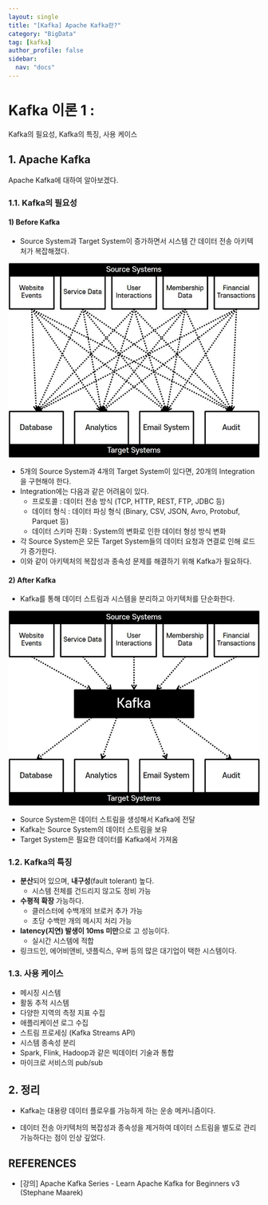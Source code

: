 ```yaml
---
layout: single
title: "[Kafka] Apache Kafka란?"
category: "BigData"
tag: [kafka]
author_profile: false
sidebar:
  nav: "docs"
---
```


# Kafka 이론 1 :
Kafka의 필요성, Kafka의 특징, 사용 케이스

## 1. Apache Kafka

Apache Kafka에 대하여 알아보겠다.

### 1.1. Kafka의 필요성

#### 1) Before Kafka

- Source System과 Target System이 증가하면서 시스템 간 데이터 전송 아키텍처가 복잡해졌다.

![kafka-01-01](https://raw.githubusercontent.com/hanalog/hanalog.github.io/gh-pages/images/2023-03-12-kafka-01/kafka-01-01.jpg)

- 5개의 Source System과 4개의 Target System이 있다면, 20개의 Integration을 구현해야 한다.
- Integration에는 다음과 같은 어려움이 있다.
  - 프로토콜 : 데이터 전송 방식 (TCP, HTTP, REST, FTP, JDBC 등)
  - 데이터 형식 : 데이터 파싱 형식 (Binary, CSV, JSON, Avro, Protobuf, Parquet 등)
  - 데이터 스키마 진화 : System의 변화로 인한 데이터 형성 방식 변화
- 각 Source System은 모든 Target System들의 데이터 요청과 연결로 인해 로드가 증가한다.
- 이와 같이 아키텍처의 복잡성과 종속성 문제를 해결하기 위해 Kafka가 필요하다.

#### 2) After Kafka

- Kafka를 통해 데이터 스트림과 시스템을 분리하고 아키텍처를 단순화한다.

![kafka-01-02](https://raw.githubusercontent.com/hanalog/hanalog.github.io/gh-pages/images/2023-03-12-kafka-01/kafka-01-02.jpg)

- Source System은 데이터 스트림을 생성해서 Kafka에 전달
- Kafka는 Source System의 데이터 스트림을 보유
- Target System은 필요한 데이터를 Kafka에서 가져옴

### 1.2. Kafka의 특징

- **분산**되어 있으며, **내구성**(fault tolerant) 높다.
  - 시스템 전체를 건드리지 않고도 정비 가능
- **수평적 확장** 가능하다.
  - 클러스터에 수백개의 브로커 추가 가능
  - 초당 수백만 개의 메시지 처리 가능
- **latency(지연) 발생이 10ms 미만**으로 고 성능이다.
  - 실시간 시스템에 적합
- 링크드인, 에어비앤비, 넷플릭스, 우버 등의 많은 대기업이 택한 시스템이다.

### 1.3. 사용 케이스

- 메시징 시스템
- 활동 추적 시스템
- 다양한 지역의 측정 지표 수집
- 애플리케이션 로그 수집
- 스트림 프로세싱 (Kafka Streams API)
- 시스템 종속성 분리
- Spark, Flink, Hadoop과 같은 빅데이터 기술과 통합
- 마이크로 서비스의 pub/sub

## 2. 정리

- Kafka는 대용량 데이터 플로우를 가능하게 하는 운송 메커니즘이다.

- 데이터 전송 아키텍처의 복잡성과 종속성을 제거하여 데이터 스트림을 별도로 관리 가능하다는 점이 인상 깊었다.

  


## REFERENCES

- [강의] Apache Kafka Series - Learn Apache Kafka for Beginners v3 (Stephane Maarek)